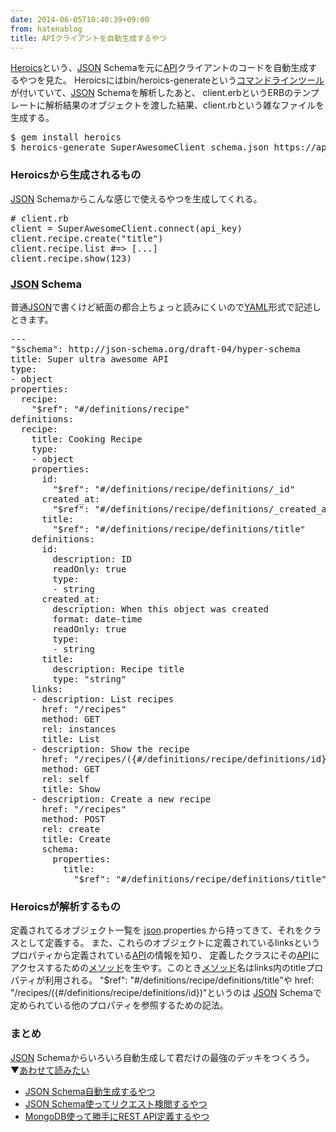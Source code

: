 ```yaml
---
date: 2014-06-05T10:40:39+09:00
from: hatenablog
title: APIクライアントを自動生成するやつ
---
```


<p><a href="https://github.com/interagent/heroics">Heroics</a>という、<a class="keyword" href="http://d.hatena.ne.jp/keyword/JSON">JSON</a> Schemaを元に<a class="keyword" href="http://d.hatena.ne.jp/keyword/API">API</a>クライアントのコードを自動生成するやつを見た。
Heroicsにはbin/heroics-generateという<a class="keyword" href="http://d.hatena.ne.jp/keyword/%A5%B3%A5%DE%A5%F3%A5%C9%A5%E9%A5%A4%A5%F3">コマンドライン</a><a class="keyword" href="http://d.hatena.ne.jp/keyword/%A5%C4%A1%BC%A5%EB">ツール</a>が付いていて、<a class="keyword" href="http://d.hatena.ne.jp/keyword/JSON">JSON</a> Schemaを解析したあと、
client.erbというERBのテンプレートに解析結果のオブジェクトを渡した結果、client.rbという雑なファイルを生成する。</p>

<pre class="code" data-unlink>$ gem install heroics
$ heroics-generate SuperAwesomeClient schema.json https://api.example.com &gt; client.rb</pre>


<h3>Heroicsから生成されるもの</h3>

<p><a class="keyword" href="http://d.hatena.ne.jp/keyword/JSON">JSON</a> Schemaからこんな感じで使えるやつを生成してくれる。</p>

<pre class="code" data-unlink># client.rb
client = SuperAwesomeClient.connect(api_key)
client.recipe.create(&#34;title&#34;)
client.recipe.list #=&gt; [...]
client.recipe.show(123)</pre>


<h3><a class="keyword" href="http://d.hatena.ne.jp/keyword/JSON">JSON</a> Schema</h3>

<p>普通<a class="keyword" href="http://d.hatena.ne.jp/keyword/JSON">JSON</a>で書くけど紙面の都合上ちょっと読みにくいので<a class="keyword" href="http://d.hatena.ne.jp/keyword/YAML">YAML</a>形式で記述しときます。</p>

<pre class="code" data-unlink>---
&#34;$schema&#34;: http://json-schema.org/draft-04/hyper-schema
title: Super ultra awesome API
type:
- object
properties:
  recipe:
    &#34;$ref&#34;: &#34;#/definitions/recipe&#34;
definitions:
  recipe:
    title: Cooking Recipe
    type:
    - object
    properties:
      id:
        &#34;$ref&#34;: &#34;#/definitions/recipe/definitions/_id&#34;
      created_at:
        &#34;$ref&#34;: &#34;#/definitions/recipe/definitions/_created_at&#34;
      title:
        &#34;$ref&#34;: &#34;#/definitions/recipe/definitions/title&#34;
    definitions:
      id:
        description: ID
        readOnly: true
        type:
        - string
      created_at:
        description: When this object was created
        format: date-time
        readOnly: true
        type:
        - string
      title:
        description: Recipe title
        type: &#34;string&#34;
    links:
    - description: List recipes
      href: &#34;/recipes&#34;
      method: GET
      rel: instances
      title: List
    - description: Show the recipe
      href: &#34;/recipes/({#/definitions/recipe/definitions/id})&#34;
      method: GET
      rel: self
      title: Show
    - description: Create a new recipe
      href: &#34;/recipes&#34;
      method: POST
      rel: create
      title: Create
      schema:
        properties:
          title:
            &#34;$ref&#34;: &#34;#/definitions/recipe/definitions/title&#34;</pre>


<h3>Heroicsが解析するもの</h3>

<p>定義されてるオブジェクト一覧を <a class="keyword" href="http://d.hatena.ne.jp/keyword/json">json</a>.properties から持ってきて、それをクラスとして定義する。
また、これらのオブジェクトに定義されているlinksというプロパティから定義されている<a class="keyword" href="http://d.hatena.ne.jp/keyword/API">API</a>の情報を知り、
定義したクラスにその<a class="keyword" href="http://d.hatena.ne.jp/keyword/API">API</a>にアクセスするための<a class="keyword" href="http://d.hatena.ne.jp/keyword/%A5%E1%A5%BD%A5%C3%A5%C9">メソッド</a>を生やす。このとき<a class="keyword" href="http://d.hatena.ne.jp/keyword/%A5%E1%A5%BD%A5%C3%A5%C9">メソッド</a>名はlinks内のtitleプロパティが利用される。
"$ref": "#/definitions/recipe/definitions/title"や href: "/recipes/({#/definitions/recipe/definitions/id})"というのは
<a class="keyword" href="http://d.hatena.ne.jp/keyword/JSON">JSON</a> Schemaで定められている他のプロパティを参照するための記法。</p>

<h3>まとめ</h3>

<p><a class="keyword" href="http://d.hatena.ne.jp/keyword/JSON">JSON</a> Schemaからいろいろ自動生成して君だけの最強のデッキをつくろう。<br/>
▼<a class="keyword" href="http://d.hatena.ne.jp/keyword/%A4%A2%A4%EF%A4%BB%A4%C6%C6%C9%A4%DF%A4%BF%A4%A4">あわせて読みたい</a></p>

<ul>
<li><a href="https://github.com/interagent/prmd">JSON Schema自動生成するやつ</a></li>
<li><a href="https://github.com/r7kamura/rack-spec">JSON Schema使ってリクエスト検閲するやつ</a></li>
<li><a href="https://github.com/r7kamura/rack-mongoid_adapter">MongoDB使って勝手にREST API定義するやつ</a></li>
</ul>


